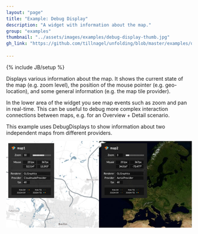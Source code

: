 ```yaml
---
layout: "page"
title: "Example: Debug Display"
description: "A widget with information about the map."
group: "examples"
thumbnail: "../assets/images/examples/debug-display-thumb.jpg"
gh_link: "https://github.com/tillnagel/unfolding/blob/master/examples/de/fhpotsdam/unfolding/examples/misc/MultiDebugDisplayApp.java"

---
```


{% include JB/setup %}

Displays various information about the map. It shows the current state of the map (e.g. zoom level), the position of the mouse pointer (e.g. geo-location), and some general information (e.g. the map tile provider).

In the lower area of the widget you see map events such as zoom and pan in real-time. This can be useful to debug more complex interaction connections between maps, e.g. for an Overview + Detail scenario.

This example uses DebugDisplays to show information about two independent maps from different providers.


![Maps with DebugDisplays](../assets/images/examples/debug-display.jpg)

